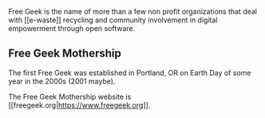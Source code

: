 Free Geek is the name of more than a few non profit organizations that deal with [[e-waste]] recycling and community involvement in digital empowerment through open software.

## Free Geek Mothership

The first Free Geek was established in Portland, OR on Earth Day of some year in the 2000s (2001 maybe).

The Free Geek Mothership website is [[freegeek.org|https://www.freegeek.org]].
